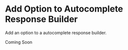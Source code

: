 # Add Option to Autocomplete Response Builder
Add an option to a autocomplete response builder.

Coming Soon